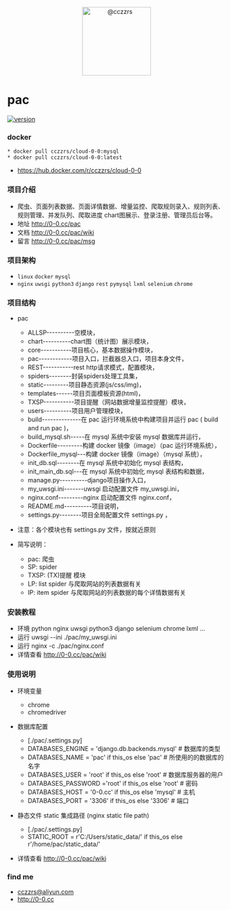 
<p align="center">
    <img alt="@cczzrs" class="avatar float-left mr-1" src="https://avatars1.githubusercontent.com/u/39689748?s=460&v=4" height="158" width="158">
</p>

# pac #

[![version](https://img.shields.io/badge/release-0.0.2-lightgrey.svg)](https://github.com/cczzrs/pac)

### docker ###
    * docker pull cczzrs/cloud-0-0:mysql
    * docker pull cczzrs/cloud-0-0:latest
 * https://hub.docker.com/r/cczzrs/cloud-0-0

### 项目介绍 ###
 * 爬虫、页面列表数据、页面详情数据、增量监控、爬取规则录入、规则列表、规则管理、并发队列、爬取进度 chart图展示、登录注册、管理员后台等。
 * 地址 http://0-0.cc/pac
 * 文档 http://0-0.cc/pac/wiki
 * 留言 http://0-0.cc/pac/msg


### 项目架构 ###
 * `linux` `docker` `mysql`
 * `nginx` `uwsgi` `python3` `django` `rest` `pymysql` `lxml` `selenium` `chrome`

### 项目结构 ###
 * pac
     * ALLSP----------空模块，
     * chart----------chart图（统计图）展示模块，
     * core-----------项目核心，基本数据操作模块，
     * pac------------项目入口，拦截器总入口，项目本身文件，
     * REST-----------rest http请求模式，配置模块，
     * spiders--------封装spiders处理工具集，
     * static---------项目静态资源(js/css/img)，
     * templates------项目页面模板资源(html)，
     * TXSP-----------项目提醒（网站数据增量监控提醒）模块，
     * users----------项目用户管理模块，
     * build--------------在 pac 运行环境系统中构建项目并运行 pac ( build and run pac )，
     * build_mysql.sh-----在 mysql 系统中安装 mysql 数据库并运行，
     * Dockerfile---------构建 docker 镜像（image）（pac 运行环境系统），
     * Dockerfile_mysql---构建 docker 镜像（image）（mysql 系统），
     * init_db.sql--------在 mysql 系统中初始化 mysql 表结构，
     * init_main_db.sql---在 mysql 系统中初始化 mysql 表结构和数据，
     * manage.py----------django项目操作入口，
     * my_uwsgi.ini-------uwsgi 启动配置文件 my_uwsgi.ini，
     * nginx.conf---------nginx 启动配置文件 nginx.conf，
     * README.md----------项目说明，
     * settings.py--------项目全局配置文件 settings.py ，

 * 注意：各个模块也有 settings.py 文件，按就近原则
 
 * 简写说明：
     * pac: 爬虫
     * SP: spider
     * TXSP: (TX)提醒 模块
     * LP: list spider 与爬取网站的列表数据有关
     * IP: item spider 与爬取网站的列表数据的每个详情数据有关

### 安装教程 ###

 * 环境 python nginx uwsgi python3 django selenium chrome lxml ...
 * 运行 uwsgi --ini ./pac/my_uwsgi.ini
 * 运行 nginx -c ./pac/nginx.conf
 * 详情查看 http://0-0.cc/pac/wiki


### 使用说明 ###

 * 环境变量
    * chrome
    * chromedriver

 * 数据库配置
    * [./pac/.settings.py]
    * DATABASES_ENGINE =  'django.db.backends.mysql'  # 数据库的类型
    * DATABASES_NAME =    'pac'       if this_os else 'pac'              # 所使用的的数据库的名字
    * DATABASES_USER =    'root'      if this_os else 'root'             # 数据库服务器的用户
    * DATABASES_PASSWORD ='root'      if this_os else 'root'             # 密码
    * DATABASES_HOST =    '0-0.cc'    if this_os else 'mysql'            # 主机
    * DATABASES_PORT =    '3306'      if this_os else '3306'             # 端口

 * 静态文件 static 集成路径 (nginx static file path)
    * [./pac/.settings.py]
    * STATIC_ROOT = r'C:/Users/static_data/' if this_os else r'/home/pac/static_data/'

 * 详情查看 http://0-0.cc/pac/wiki


### find me ###
 * cczzrs@aliyun.com
 * http://0-0.cc
